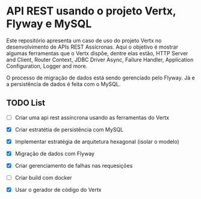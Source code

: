 # API REST usando o projeto Vertx, Flyway e MySQL

Este repositório apresenta um caso de uso do projeto Vertx no desenvolvimento de APIs REST Assícronas. Aqui o objetivo é mostrar algumas ferramentas que o Vertx dispõe, dentre elas estão, HTTP Server and Client, Router Context, JDBC Driver Async, Failure Handler, Application Configuration, Logger and more.

O processo de migração de dados está sendo gerenciado pelo Flyway. Já e a persistência de dados é feita com o MySQL.

## TODO List
- [ ] Criar uma api rest assíncrona usando as ferramentas do Vertx
- [x] Criar estratétia de persistência com MySQL
- [x] Implementar estratégia de arquitetura hexagonal (isolar o modelo)
- [x] Migração de dados com Flyway
- [x] Criar gerenciamento de falhas nas requesições
- [ ] Criar build com docker
- [x] Usar o gerador de código do Vertx

